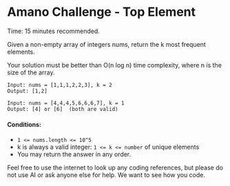 # Amano Challenge - Top Element
Time: 15 minutes recommended.

Given a non-empty array of integers nums, return the k most frequent elements.

Your solution must be better than O(n log n) time complexity, where n is the size of the array.

```
Input: nums = [1,1,1,2,2,3], k = 2  
Output: [1,2]
```

```
Input: nums = [4,4,4,5,6,6,6,7], k = 1  
Output: [4] or [6]  (both are valid)
```

#### Conditions:
- `1 <= nums.length <= 10^5`
- k is always a valid integer: `1 <= k <= number` of unique elements
- You may return the answer in any order.

Feel free to use the internet to look up any coding references, but please do not use AI or ask anyone else for help. We want to see how you code.